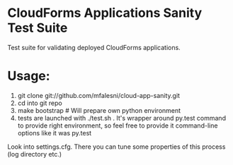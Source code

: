 CloudForms Applications Sanity Test Suite
================

Test suite for validating deployed CloudForms applications.


Usage:
======

1. git clone git://github.com/mfalesni/cloud-app-sanity.git
2. cd into git repo
3. make bootstrap # Will prepare own python environment
4. tests are launched with ./test.sh . It's wrapper around py.test command to provide right environment, so feel free to provide it command-line options like it was py.test

Look into settings.cfg. There you can tune some properties of this process (log directory etc.)
